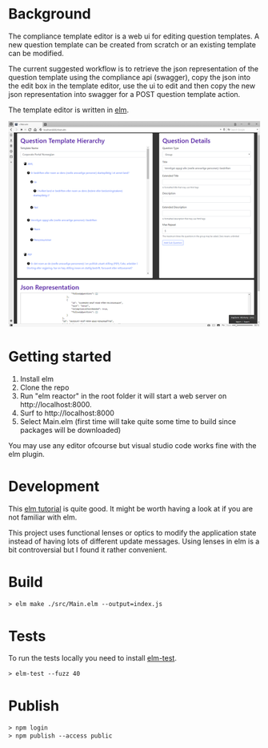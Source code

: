 Background
==========
The compliance template editor is a web ui for editing question templates. A new question template can be created from scratch or an existing template can be modified. 

The current suggested workflow is to retrieve the json representation of the question template using the compliance api (swagger), copy the json into the edit box in the template editor, use the ui to edit and then copy the new json representation into swagger for a POST question template action.

The template editor is written in [elm](http://elm-lang.org/). 

![sample screenshot](./screenshot.png)

Getting started
===============

1. Install elm
2. Clone the repo
3. Run "elm reactor" in the root folder it will start a web server on http://localhost:8000.  
4. Surf to http://localhost:8000
5. Select Main.elm (first time will take quite some time to build since packages will be downloaded)

You may use any editor ofcourse but visual studio code works fine with the elm plugin. 

Development
===========
This [elm tutorial](https://www.elm-tutorial.org/en/) is quite good. It might be worth having a look at if you are not familiar with elm.

This project uses functional lenses or optics to modify the application state instead of having lots of different update messages. Using lenses in elm is a bit controversial but I found it rather convenient.

Build
=====
```
> elm make ./src/Main.elm --output=index.js
```

Tests
=====
To run the tests locally you need to install [elm-test](https://www.npmjs.com/package/elm-test).

```
> elm-test --fuzz 40
```

Publish
=======
```
> npm login
> npm publish --access public
```



